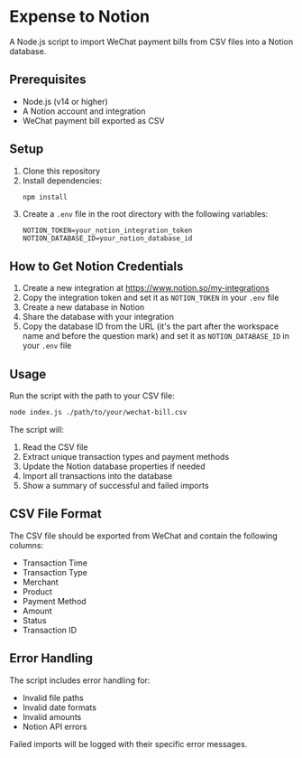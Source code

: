 # Expense to Notion

A Node.js script to import WeChat payment bills from CSV files into a Notion database.

## Prerequisites

- Node.js (v14 or higher)
- A Notion account and integration
- WeChat payment bill exported as CSV

## Setup

1. Clone this repository
2. Install dependencies:
   ```bash
   npm install
   ```
3. Create a `.env` file in the root directory with the following variables:
   ```
   NOTION_TOKEN=your_notion_integration_token
   NOTION_DATABASE_ID=your_notion_database_id
   ```

## How to Get Notion Credentials

1. Create a new integration at https://www.notion.so/my-integrations
2. Copy the integration token and set it as `NOTION_TOKEN` in your `.env` file
3. Create a new database in Notion
4. Share the database with your integration
5. Copy the database ID from the URL (it's the part after the workspace name and before the question mark) and set it as `NOTION_DATABASE_ID` in your `.env` file

## Usage

Run the script with the path to your CSV file:

```bash
node index.js ./path/to/your/wechat-bill.csv
```

The script will:

1. Read the CSV file
2. Extract unique transaction types and payment methods
3. Update the Notion database properties if needed
4. Import all transactions into the database
5. Show a summary of successful and failed imports

## CSV File Format

The CSV file should be exported from WeChat and contain the following columns:

- Transaction Time
- Transaction Type
- Merchant
- Product
- Payment Method
- Amount
- Status
- Transaction ID

## Error Handling

The script includes error handling for:

- Invalid file paths
- Invalid date formats
- Invalid amounts
- Notion API errors

Failed imports will be logged with their specific error messages.
